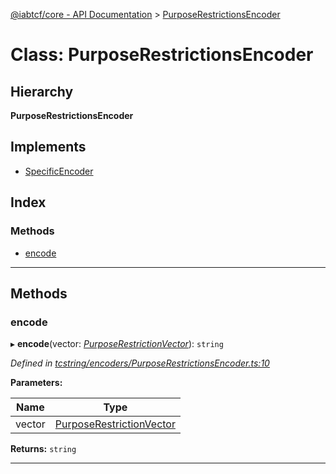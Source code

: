 [@iabtcf/core - API Documentation](../README.md) > [PurposeRestrictionsEncoder](../classes/purposerestrictionsencoder.md)

# Class: PurposeRestrictionsEncoder

## Hierarchy

**PurposeRestrictionsEncoder**

## Implements

* [SpecificEncoder](../interfaces/specificencoder.md)

## Index

### Methods

* [encode](purposerestrictionsencoder.md#encode)

---

## Methods

<a id="encode"></a>

###  encode

▸ **encode**(vector: *[PurposeRestrictionVector](purposerestrictionvector.md)*): `string`

*Defined in [tcstring/encoders/PurposeRestrictionsEncoder.ts:10](https://github.com/chrispaterson/iabtcf-es/blob/583c914/modules/core/src/tcstring/encoders/PurposeRestrictionsEncoder.ts#L10)*

**Parameters:**

| Name | Type |
| ------ | ------ |
| vector | [PurposeRestrictionVector](purposerestrictionvector.md) |

**Returns:** `string`

___

